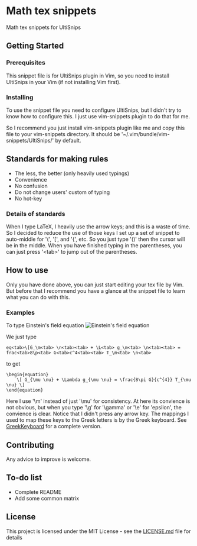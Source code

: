 # Math tex snippets
Math tex snippets for UltiSnips

## Getting Started

### Prerequisites
This snippet file is for UltiSnips plugin in Vim, so you need to install UltiSnips in your Vim (if not installing Vim first).

### Installing
To use the snippet file you need to configure UltiSnips, but I didn't try to know how to configure this. I just use vim-snippets plugin to do that for me.

So I recommend you just install vim-snippets plugin like me and copy this file to your vim-snippets directory. It should be '~/.vim/bundle/vim-snippets/UltiSnips/' by default.

## Standards for making rules
* The less, the better (only heavily used typings)
* Convenience
* No confusion
* Do not change users' custom of typing
* No hot-key

### Details of standards
When I type LaTeX, I heavily use the arrow keys; and this is a waste of time. So I decided to reduce the use of those keys
I set up a set of snippet to auto-middle for '(', '\[', and '{', etc.
So you just type '()' then the cursor will be in the middle.
When you have finished typing in the parentheses, you can just press '\<tab\>' to jump out of the parentheses.

## How to use
Only you have done above, you can just start editing your tex file by Vim.
But before that I recommend you have a glance at the snippet file to learn what you can do with this.

### Examples
To type Einstein's field equation
![Einstein's field equation](https://wikimedia.org/api/rest_v1/media/math/render/svg/021a494922172bfe1c9fa4e80d25ac90228d72cf)

We just type
```
eq<tab>\[G_\m<tab> \n<tab><tab> + \L<tab> g_\m<tab> \n<tab><tab> = frac<tab>8\p<tab> G<tab>c^4<tab><tab> T_\m<tab> \n<tab>
```
to get
```
\begin{equation}
	\[ G_{\mu \nu} + \Lambda g_{\mu \nu} = \frac{8\pi G}{c^{4}} T_{\mu \nu} \]
\end{equation}

```
Here I use '\m<tab>' instead of just '\mu' for consistency. At here its convience is not obvious, but when you type '\g<tab>' for '\gamma' or '\e<tab>' for 'epsilon', the convience is clear.
Notice that I didn't press any arrow key.
The mappings I used to map these keys to the Greek letters is by the Greek keyboard.
See [GreekKeyboard](https://upload.wikimedia.org/wikipedia/commons/4/48/KB_Greek_polytonic_Unicode.svg) for a complete version.

## Contributing
Any advice to improve is welcome.

## To-do list
* Complete README
* Add some common matrix

## License
This project is licensed under the MIT License - see the [LICENSE.md](LICENSE.md) file for details
